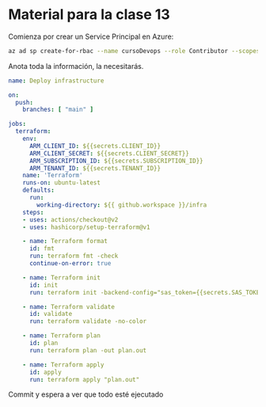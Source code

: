 # Material para la clase 13

Comienza por crear un Service Principal en Azure:

```bash
az ad sp create-for-rbac --name cursoDevops --role Contributor --scopes /subscriptions/subscription_id
```

Anota toda la información, la necesitarás.

```yml
name: Deploy infrastructure

on:
  push:
    branches: [ "main" ]

jobs:
  terraform:
    env:
      ARM_CLIENT_ID: ${{secrets.CLIENT_ID}}
      ARM_CLIENT_SECRET: ${{secrets.CLIENT_SECRET}}
      ARM_SUBSCRIPTION_ID: ${{secrets.SUBSCRIPTION_ID}}
      ARM_TENANT_ID: ${{secrets.TENANT_ID}}
    name: 'Terraform'
    runs-on: ubuntu-latest
    defaults:
      run:
        working-directory: ${{ github.workspace }}/infra
    steps:
    - uses: actions/checkout@v2
    - uses: hashicorp/setup-terraform@v1 

    - name: Terraform format
      id: fmt
      run: terraform fmt -check
      continue-on-error: true

    - name: Terraform init
      id: init
      run: terraform init -backend-config="sas_token={{secrets.SAS_TOKEN}}

    - name: Terraform validate
      id: validate
      run: terraform validate -no-color

    - name: Terraform plan
      id: plan
      run: terraform plan -out plan.out

    - name: Terraform apply
      id: apply
      run: terraform apply "plan.out"
```

Commit y espera a ver que todo esté ejecutado
